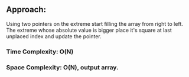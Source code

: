 ## Approach:
Using two pointers on the extreme start filling the array from right to left. The extreme whose absolute value is bigger place it's square at last unplaced index and update the pointer.
​
### Time Complexity: O(N)
### Space Complexity: O(N), output array.